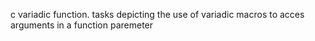 c variadic function. tasks depicting the use of variadic macros to acces arguments in a function paremeter
